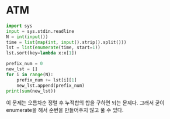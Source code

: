 # ATM

```python
import sys
input = sys.stdin.readline
N = int(input())
time = list(map(int, input().strip().split()))
lst = list(enumerate(time, start=1))
lst.sort(key=lambda x:x[1])

prefix_num = 0
new_lst = []
for i in range(N):
    prefix_num += lst[i][1]
    new_lst.append(prefix_num)
print(sum(new_lst))
```

이 문제는 오름차순 정렬 후 누적합의 합을 구하면 되는 문제다. 그래서 굳이 enumerate을 해서 순번을 만들어주지 않고 풀 수 있다.